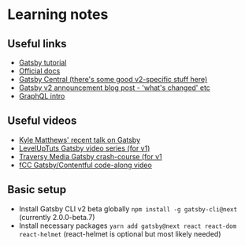 # Learning notes

## Useful links

- [Gatsby tutorial](https://next.gatsbyjs.org/tutorial/)
- [Official docs](https://next.gatsbyjs.org/docs/)
- [Gatsby Central (there's some good v2-specific stuff here)](https://www.gatsbycentral.com/gatsby-v2)
- [Gatsby v2 announcement blog post - 'what's changed' etc](https://www.gatsbyjs.org/blog/2018-06-16-announcing-gatsby-v2-beta-launch/)
- [GraphQL intro](https://www.howtographql.com/basics/0-introduction/)

## Useful videos

- [Kyle Matthews' recent talk on Gatsby](https://www.youtube.com/watch?v=jhLiFF4Q6vM)
- [LevelUpTuts Gatsby video series (for v1)](https://www.youtube.com/watch?v=b2H7fWhQcdE&list=PLLnpHn493BHHfoINKLELxDch3uJlSapxg)
- [Traversy Media Gatsby crash-course (for v1](https://www.youtube.com/watch?v=6YhqQ2ZW1sc)
- [fCC Gatsby/Contentful code-along video](https://www.youtube.com/watch?v=wlIdop5Yv_Y)

## Basic setup

- Install Gatsby CLI v2 beta globally `npm install -g gatsby-cli@next` (currently 2.0.0-beta.7)
- Install necessary packages `yarn add gatsby@next react react-dom react-helmet` (react-helmet is optional but most likely needed)
